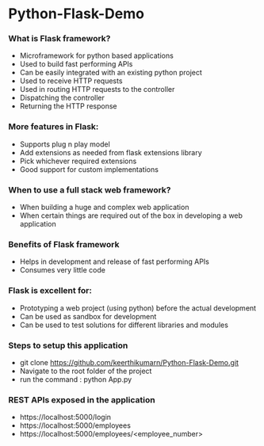 # Python-Flask-Demo

### What is Flask framework?

  - Microframework for python based applications
  - Used to build fast performing APIs
  - Can be easily integrated with an existing python project
  - Used to receive HTTP requests
  - Used in routing HTTP requests to the controller
  - Dispatching the controller
  - Returning the HTTP response
	
### More features in Flask:

  - Supports plug n play model
  - Add extensions as needed from flask extensions library
  - Pick whichever required extensions
  - Good support for custom implementations
  
### When to use a full stack web framework?

  - When building a huge and complex web application
  - When certain things are required out of the box in developing a web application
  
### Benefits of Flask framework

  - Helps in development and release of fast performing APIs
  - Consumes very little code
  
### Flask is excellent for:

  - Prototyping a web project (using python) before the actual development
  - Can be used as sandbox for development
  - Can be used to test solutions for different libraries and modules
  
### Steps to setup this application
  * git clone https://github.com/keerthikumarn/Python-Flask-Demo.git
  * Navigate to the root folder of the project
  * run the command : python App.py
  
### REST APIs exposed in the application
  * https://localhost:5000/login
  * https://localhost:5000/employees
  * https://localhost:5000/employees/<employee_number>
